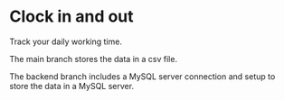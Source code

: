 # Clock in and out

Track your daily working time.

The main branch stores the data in a csv file.

The backend branch includes a MySQL server connection and setup to store the data in a MySQL server.
